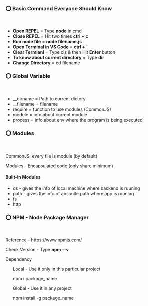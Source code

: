 <h3>⭕ Basic Command Everyone Should Know</h3> <br />
<ul>
    <li>  <strong>Open REPEL</strong> = Type <strong>node</strong> in cmd </li>
    <li>  <strong>Close REPEL</strong> = Hit two times <strong> ctrl + c </strong> </li>
    <li>  <strong>Run node file</strong> = <strong> node filename.js </strong> </li>
    <li>  <strong>Open Terminal in VS Code</strong> = <strong> ctrl + ` </strong> </li>
    <li>  <strong>Clear Termianl</strong> = Type <string>cls</strong> & then Hit <strong>Enter</strong> button</li>
    <li> <strong>To know about current directory</strong> = Type <strong>dir</strong> </li>
    <li> <strong>Change Directory</strong> = cd filename</li>
</ul>

<h3>⭕ Global Variable</h3> <br />
<ul>
<li>__dirname = Path to current dictory</li>
<li>__filename = filename</li>
<li>require = function to use modules (CommonJS) </li>
<li>module = info about current module</li>
<li>process = info about env where the program is being executed</li>
</ul>

<h3>⭕ Modules</h3> <br />
<p>CommonJS, every file is module (by default) </p>

<p>Modules - Encapsulated code (only share minimum) </p>

<h4>Built-in Modules</h4>

<ul>

<li>os - gives the info of local machine where backend is ruuning</li>

<li>path - gives the info of absoulte path where app is ruuning</li>

<li>fs</li>

<li>http</li>

</ul>

<h3>⭕ NPM - Node Package Manager</h3> <br />
<p>Reference - https://www.npmjs.com/ </p>
<p>Check Version - Type <strong>npm --v</strong> </p>
<p>Dependency</p>
<ul>
<l1> Local - Use it only in this particular project</li>
<p>npm i package_name </p>
<l1> Global - Use it in any project</li>
<p>npm install -g package_name </p>
</ul>


